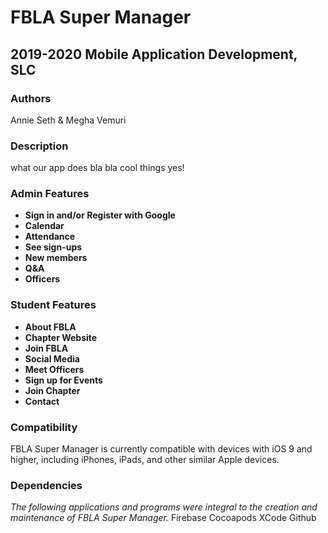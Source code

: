 
# FBLA Super Manager

## 2019-2020 Mobile Application Development, SLC

### Authors
Annie Seth & Megha Vemuri

### Description
what our app does bla bla cool things yes!


### Admin Features 
* **Sign in and/or Register with Google**
* **Calendar**
* **Attendance**
* **See sign-ups**
* **New members**
* **Q&A**
* **Officers**

### Student Features
* **About FBLA**
* **Chapter Website**
* **Join FBLA**
* **Social Media**
* **Meet Officers**
* **Sign up for Events**
* **Join Chapter**
* **Contact**

### Compatibility
FBLA Super Manager is currently compatible with devices with iOS 9 and higher, including iPhones, iPads, and other similar Apple devices. 

### Dependencies
*The following applications and programs were integral to the creation and maintenance of FBLA Super Manager.*
Firebase
Cocoapods
XCode
Github

